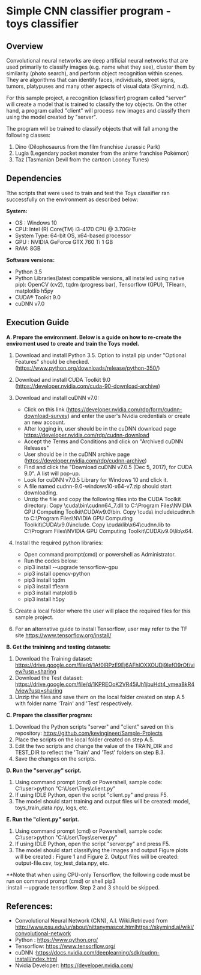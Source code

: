 # Simple CNN classifier program - toys classifier

## Overview

Convolutional neural networks are deep artificial neural networks that are used primarily to classify images (e.g. name what they see), cluster them by similarity (photo search), and perform object recognition within scenes. They are algorithms that can identify faces, individuals, street signs, tumors, platypuses and many other aspects of visual data (Skymind, n.d).

For this sample project, a recognition (classifier) program called “server” will create a model that is trained to classify the toy objects. On the other hand, a program called "client" will process new images and classify them using the model created by "server".

The program will be trained to classify objects that will fall among the following classes:

1. Dino (Dilophosaurus from the film franchise Jurassic Park)
2. Lugia (Legendary pocket monster from the anime franchise Pokémon)
3. Taz (Tasmanian Devil from the cartoon Looney Tunes)


## Dependencies
Tthe scripts that were used to train and test the Toys classifier ran successfully on the environment as described below:

**System:**
- OS : Windows 10 
- CPU: Intel (R) Core(TM) i3-4170 CPU @ 3.70GHz 
- System Type: 64-bit OS, x64-based processor
- GPU : NVIDIA GeForce GTX 760 Ti 1 GB
- RAM: 8GB

**Software versions:**
- Python 3.5 
- Python Libraries(latest compatible versions, all installed using native pip):
  OpenCV (cv2),
  tqdm (progress bar),
  Tensorflow (GPU),
  TFlearn,
  matplotlib
  h5py
- CUDA® Toolkit 9.0
- cuDNN v7.0


## Execution Guide
**A. Prepare the environment. Below is a guide on how to re-create the enviroment used to create and train the Toys model.**
  1. Download and install Python 3.5. Option to install pip under "Optional Features" should be checked. (https://www.python.org/downloads/release/python-350/)
  
  2. Download and install CUDA Toolkit 9.0 (https://developer.nvidia.com/cuda-90-download-archive)
  
  3. Download and install cuDNN v7.0: 
     - Click on this link (https://developer.nvidia.com/rdp/form/cudnn-download-survey) and enter the user's Nvidia credentials or create an new account.
     - After logging in, user should be in the cuDNN download page https://developer.nvidia.com/rdp/cudnn-download
     - Accept the Terms and Conditions and click on "Archived cuDNN Releases"
     - User should be in the cuDNN archive page (https://developer.nvidia.com/rdp/cudnn-archive)
     - Find and click the "Download cuDNN v7.0.5 (Dec 5, 2017), for CUDA 9.0". A list will pop-up. 
     - Look for cuDNN v7.0.5 Library for Windows 10 and click it. 
     - A file named cudnn-9.0-windows10-x64-v7.zip should start downloading.
     - Unzip the file and copy the following files into the CUDA Toolkit directory: 
Copy <installpath>\cuda\bin\cudnn64_7.dll to C:\Program Files\NVIDIA GPU Computing Toolkit\CUDA\v9.0\bin.
Copy <installpath>\cuda\ include\cudnn.h to C:\Program Files\NVIDIA GPU Computing Toolkit\CUDA\v9.0\include.
Copy <installpath>\cuda\lib\x64\cudnn.lib to C:\Program Files\NVIDIA GPU Computing Toolkit\CUDA\v9.0\lib\x64.
     
  4. Install the required python libraries:
     - Open command prompt(cmd) or powershell as Administrator.
     - Run the codes below:
     - pip3 install --upgrade tensorflow-gpu
     - pip3 install opencv-python
     - pip3 install tqdm
     - pip3 install tflearn
     - pip3 install matplotlib
     - pip3 install h5py
   
  5. Create a local folder where the user will place the required files for this sample project.
   
  6. For an alternative guide to install Tensorflow, user may refer to the TF site https://www.tensorflow.org/install/
    
**B. Get the traininng and testing datasets:**
  1. Download the Training dataset: https://drive.google.com/file/d/1Af0lRPzE9Ej6AFhIOXXOUDj9IefO9rOf/view?usp=sharing
  2. Download the Test dataset: https://drive.google.com/file/d/1KPREOoK2VR45iUh1jbuHdt4_ymeaBkR4/view?usp=sharing
  3. Unzip the files and save them on the local folder created on step A.5 with folder name 'Train' and 'Test' respectively.
  
**C. Prepare the classifier program:**
  1. Download the Python scripts "server" and "client" saved on this repository: https://github.com/kevingineer/Sample-Projects
  2. Place the scripts on the local folder created on step A.5.
  3. Edit the two scripts and change the value of the TRAIN_DIR and TEST_DIR to reflect the 'Train' and 'Test' folders on step B.3.
  4. Save the changes on the scripts. 
 
**D. Run the "server.py" script.**
  1. Using command prompt (cmd) or Powershell, sample code:
     C:\user>python "C:\User\Toys\client.py"
  2. If using IDLE Python, open the script "client.py" and press F5.
  3. The model should start training and output files will be created: model, toys_train_data.npy, logs, etc.
 
**E. Run the "client.py" script.**
  1. Using command prompt (cmd) or Powershell, sample code:
     C:\user>python "C:\User\Toys\server.py"
  2. If using IDLE Python, open the script "server.py" and press F5.
  3. The model should start classifying the images and output Figure plots will be created : Figure 1 and Figure 2. Output files will be created: output-file.csv, toy_test_data.npy, etc.
  
**Note that when using CPU-only Tensorflow, the following code must be run on command prompt (cmd) or shell pip3 \
     :install --upgrade tensorflow. Step 2 and 3 should be skipped. 
  
  
## References:
- Convolutional Neural Network (CNN), A.I. Wiki.Retrieved from http://www.psu.edu/ur/about/nittanymascot.htmlhttps://skymind.ai/wiki/convolutional-network
- Python : https://www.python.org/
- Tensorflow: https://www.tensorflow.org/
- cuDNN :https://docs.nvidia.com/deeplearning/sdk/cudnn-install/index.html
- Nvidia Developer: https://developer.nvidia.com/

